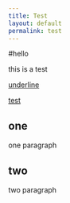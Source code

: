 ```yaml
---
title: Test
layout: default
permalink: test
---
```


#hello

this is a test

<u>underline</u>

<a href="test.com">test</a>

## one

one paragraph

## two

two paragraph
